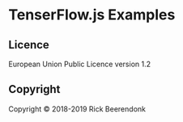 # TenserFlow.js Examples


## Licence

European Union Public Licence version 1.2

## Copyright

Copyright © 2018-2019 Rick Beerendonk
